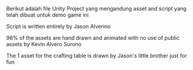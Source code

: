 Berikut adalah file Unity Project yang mengandung asset and script yang telah dibuat untuk demo game ini

Script is written entirely by Jason Alverino

98% of the assets are hand drawn and animated with no use of public assets by Kevin Alvero Surono

The 1 asset for the crafting table is drawn by Jason's little brother just for fun
